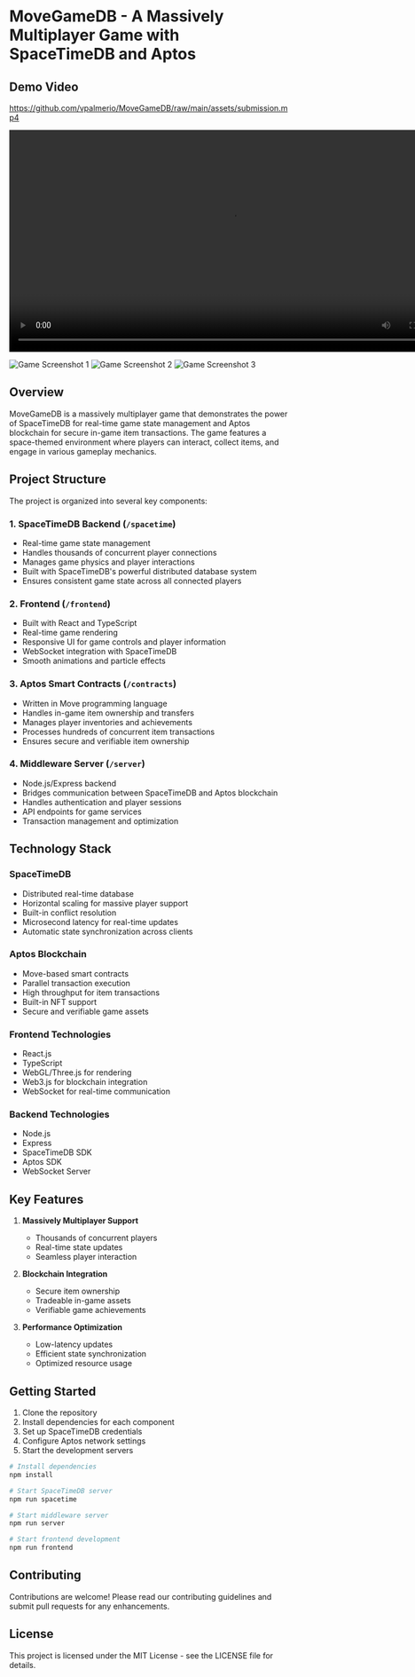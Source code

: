 # MoveGameDB - A Massively Multiplayer Game with SpaceTimeDB and Aptos

## Demo Video
https://github.com/vpalmerio/MoveGameDB/raw/main/assets/submission.mp4

<video width="800" controls>
  <source src="assets/submission.mp4" type="video/mp4">
  Your browser does not support the video tag.
</video>

![Game Screenshot 1](assets/png1.png)
![Game Screenshot 2](assets/png2.png)
![Game Screenshot 3](assets/png3.png)

## Overview

MoveGameDB is a massively multiplayer game that demonstrates the power of SpaceTimeDB for real-time game state management and Aptos blockchain for secure in-game item transactions. The game features a space-themed environment where players can interact, collect items, and engage in various gameplay mechanics.

## Project Structure

The project is organized into several key components:

### 1. SpaceTimeDB Backend (`/spacetime`)
- Real-time game state management
- Handles thousands of concurrent player connections
- Manages game physics and player interactions
- Built with SpaceTimeDB's powerful distributed database system
- Ensures consistent game state across all connected players

### 2. Frontend (`/frontend`)
- Built with React and TypeScript
- Real-time game rendering
- Responsive UI for game controls and player information
- WebSocket integration with SpaceTimeDB
- Smooth animations and particle effects

### 3. Aptos Smart Contracts (`/contracts`)
- Written in Move programming language
- Handles in-game item ownership and transfers
- Manages player inventories and achievements
- Processes hundreds of concurrent item transactions
- Ensures secure and verifiable item ownership

### 4. Middleware Server (`/server`)
- Node.js/Express backend
- Bridges communication between SpaceTimeDB and Aptos blockchain
- Handles authentication and player sessions
- API endpoints for game services
- Transaction management and optimization

## Technology Stack

### SpaceTimeDB
- Distributed real-time database
- Horizontal scaling for massive player support
- Built-in conflict resolution
- Microsecond latency for real-time updates
- Automatic state synchronization across clients

### Aptos Blockchain
- Move-based smart contracts
- Parallel transaction execution
- High throughput for item transactions
- Built-in NFT support
- Secure and verifiable game assets

### Frontend Technologies
- React.js
- TypeScript
- WebGL/Three.js for rendering
- Web3.js for blockchain integration
- WebSocket for real-time communication

### Backend Technologies
- Node.js
- Express
- SpaceTimeDB SDK
- Aptos SDK
- WebSocket Server

## Key Features

1. **Massively Multiplayer Support**
   - Thousands of concurrent players
   - Real-time state updates
   - Seamless player interaction

2. **Blockchain Integration**
   - Secure item ownership
   - Tradeable in-game assets
   - Verifiable game achievements

3. **Performance Optimization**
   - Low-latency updates
   - Efficient state synchronization
   - Optimized resource usage

## Getting Started

1. Clone the repository
2. Install dependencies for each component
3. Set up SpaceTimeDB credentials
4. Configure Aptos network settings
5. Start the development servers

```bash
# Install dependencies
npm install

# Start SpaceTimeDB server
npm run spacetime

# Start middleware server
npm run server

# Start frontend development
npm run frontend
```

## Contributing

Contributions are welcome! Please read our contributing guidelines and submit pull requests for any enhancements.

## License

This project is licensed under the MIT License - see the LICENSE file for details.
